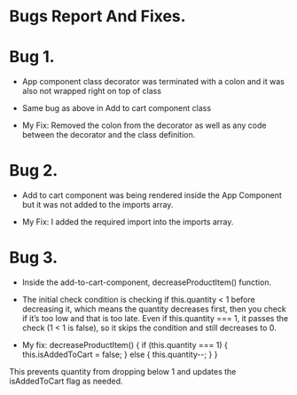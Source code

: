 # Bugs Report And Fixes.

# Bug 1. 
* App component class decorator was terminated with a colon and it was also not wrapped right on top of class

* Same bug as above in Add to cart component class

* My Fix:
Removed the colon from the decorator as well as any code between the decorator and the class definition.



# Bug 2.
* Add to cart component was being rendered inside the App Component but it was not added to the imports array.

* My Fix:
I added the required import into the imports array.


# Bug 3.
* Inside the add-to-cart-component, decreaseProductItem() function. 
* The initial check condition is checking if this.quantity < 1 before decreasing it, 
  which means the quantity decreases first, then you check if it’s too low and that is too late.
  Even if this.quantity === 1, it passes the check (1 < 1 is false), so it skips the condition and 
  still decreases to 0.

* My fix:
decreaseProductItem() {
  if (this.quantity === 1) {
    this.isAddedToCart = false;
  } else {
    this.quantity--;
  }
}

This prevents quantity from dropping below 1 and updates the isAddedToCart flag as needed.
